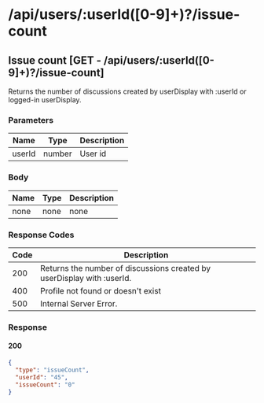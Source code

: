 # /api/users/:userId([0-9]+)?/issue-count

## Issue count [GET - /api/users/:userId([0-9]+)?/issue-count]

Returns the number of discussions created by userDisplay with :userId or logged-in
userDisplay.

### Parameters

| Name   | Type   | Description |
|--------|--------|-------------|
| userId | number | User id     |

### Body

| Name | Type | Description |
|------|------|-------------|
| none | none | none        |

### Response Codes

| Code | Description                                                     |
|------|-----------------------------------------------------------------|
| 200  | Returns the number of discussions created by userDisplay with :userId. |
| 400  | Profile not found or doesn't exist                              |
| 500  | Internal Server Error.                                          |

### Response

#### 200

```json
{
  "type": "issueCount",
  "userId": "45",
  "issueCount": "0"
}
```